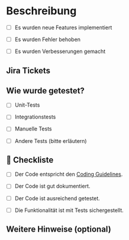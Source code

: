 # Beschreibung
- [ ] Es wurden neue Features implementiert
- [ ] Es wurden Fehler behoben
- [ ] Es wurden Verbesserungen gemacht




## Jira Tickets
<!-- JIRA TICKETS -->





## Wie wurde getestet?

- [ ] Unit-Tests
- [ ] Integrationstests
- [ ] Manuelle Tests
- [ ] Andere Tests (bitte erläutern)



## 🚨 Checkliste

- [ ] Der Code entspricht den [Coding Guidelines](https://melibo.atlassian.net/wiki/spaces/MD/pages/58720257/Guidelines).
- [ ] Der Code ist gut dokumentiert.
- [ ] Der Code ist ausreichend getestet.
- [ ] Die Funktionalität ist mit Tests sichergestellt. 



## Weitere Hinweise (optional)
